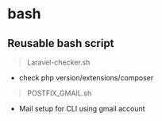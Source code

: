 # bash

## Reusable bash script


> Laravel-checker.sh
  - check php version/extensions/composer
> POSTFIX_GMAIL.sh
  - Mail setup for CLI using gmail account
